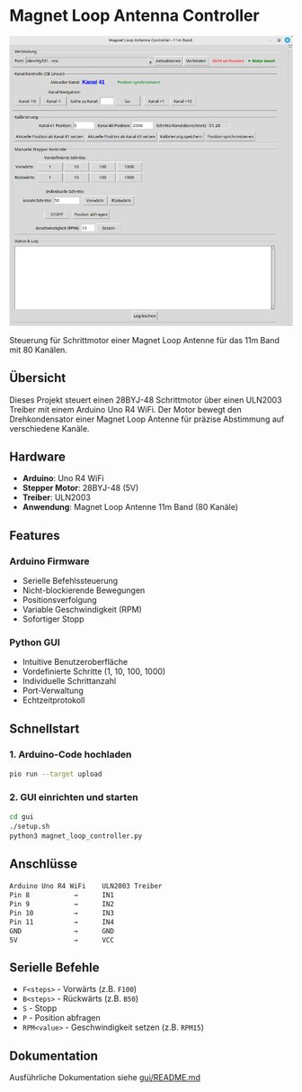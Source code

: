 # Magnet Loop Antenna Controller

![images/screenshot.png](images/screenshot.png)

Steuerung für Schrittmotor einer Magnet Loop Antenne für das 11m Band mit 80 Kanälen.

## Übersicht

Dieses Projekt steuert einen 28BYJ-48 Schrittmotor über einen ULN2003 Treiber mit einem Arduino Uno R4 WiFi. Der Motor bewegt den Drehkondensator einer Magnet Loop Antenne für präzise Abstimmung auf verschiedene Kanäle.

## Hardware

- **Arduino**: Uno R4 WiFi
- **Stepper Motor**: 28BYJ-48 (5V)
- **Treiber**: ULN2003
- **Anwendung**: Magnet Loop Antenne 11m Band (80 Kanäle)

## Features

### Arduino Firmware
- Serielle Befehlssteuerung
- Nicht-blockierende Bewegungen
- Positionsverfolgung
- Variable Geschwindigkeit (RPM)
- Sofortiger Stopp

### Python GUI
- Intuitive Benutzeroberfläche
- Vordefinierte Schritte (1, 10, 100, 1000)
- Individuelle Schrittanzahl
- Port-Verwaltung
- Echtzeitprotokoll

## Schnellstart

### 1. Arduino-Code hochladen
```bash
pio run --target upload
```

### 2. GUI einrichten und starten
```bash
cd gui
./setup.sh
python3 magnet_loop_controller.py
```

## Anschlüsse

```
Arduino Uno R4 WiFi    ULN2003 Treiber
Pin 8           →      IN1
Pin 9           →      IN2
Pin 10          →      IN3
Pin 11          →      IN4
GND             →      GND
5V              →      VCC
```

## Serielle Befehle

- `F<steps>` - Vorwärts (z.B. `F100`)
- `B<steps>` - Rückwärts (z.B. `B50`)
- `S` - Stopp
- `P` - Position abfragen
- `RPM<value>` - Geschwindigkeit setzen (z.B. `RPM15`)

## Dokumentation

Ausführliche Dokumentation siehe [gui/README.md](gui/README.md)